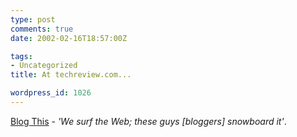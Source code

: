 ```yaml
---
type: post
comments: true
date: 2002-02-16T18:57:00Z

tags:
- Uncategorized
title: At techreview.com...

wordpress_id: 1026
---
```


[Blog This](http://www.techreview.com/articles/jenkins0302.asp) - _'We surf the Web; these guys [bloggers] snowboard it'_. 
